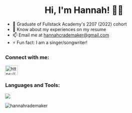 <h1 align="center"> Hi, I'm Hannah! 👋🏼 </h1>

- 🌱 Graduate of Fullstack Academy's 2207 (2022) cohort
- 📄 Know about my experiences on my resume
- 📫 Email me at hannahcrademaker@gmail.com
- ⚡ Fun fact: I am a singer/songwriter! 

<h3 align="left">Connect with me:</h3>
<p align="left">
<a href="https://www.linkedin.com/in/hannah-rademaker-34986713a/" target="blank"><img align="center" src="https://raw.githubusercontent.com/rahuldkjain/github-profile-readme-generator/master/src/images/icons/Social/linked-in-alt.svg" alt="https://www.linkedin.com/in/hannah-rademaker-34986713a/" height="30" width="40" /></a>
</p>

<h3 align="left">Languages and Tools:</h3>
<p>
  <a href="https://skillicons.dev">
    <img src="https://skillicons.dev/icons?i=js,react,redux,nodejs,express,postgres,html,css,bootstrap,materialui,heroku,git,github,vscode" />
  </a>
</p>


<p><img align="center" src="https://github-readme-streak-stats.herokuapp.com/?user=hannahrademaker&" alt="hannahrademaker" /></p>


